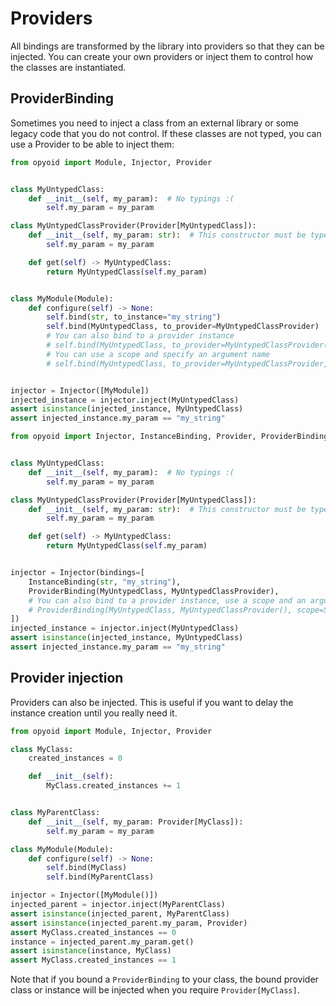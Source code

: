 Providers
=========

All bindings are transformed by the library into providers so that they can be injected.
You can create your own providers or inject them to control how the classes are instantiated.


## ProviderBinding
Sometimes you need to inject a class from an external library or some legacy code that you do not control.
If these classes are not typed, you can use a Provider to be able to inject them:

```python
from opyoid import Module, Injector, Provider


class MyUntypedClass:
    def __init__(self, my_param):  # No typings :(
        self.my_param = my_param

class MyUntypedClassProvider(Provider[MyUntypedClass]):
    def __init__(self, my_param: str):  # This constructor must be typed
        self.my_param = my_param

    def get(self) -> MyUntypedClass:
        return MyUntypedClass(self.my_param)


class MyModule(Module):
    def configure(self) -> None:
        self.bind(str, to_instance="my_string")
        self.bind(MyUntypedClass, to_provider=MyUntypedClassProvider)
        # You can also bind to a provider instance
        # self.bind(MyUntypedClass, to_provider=MyUntypedClassProvider())
        # You can use a scope and specify an argument name
        # self.bind(MyUntypedClass, to_provider=MyUntypedClassProvider, scope=SingletonScope, named="my_name")


injector = Injector([MyModule])
injected_instance = injector.inject(MyUntypedClass)
assert isinstance(injected_instance, MyUntypedClass)
assert injected_instance.my_param == "my_string"
```

```python
from opyoid import Injector, InstanceBinding, Provider, ProviderBinding


class MyUntypedClass:
    def __init__(self, my_param):  # No typings :(
        self.my_param = my_param

class MyUntypedClassProvider(Provider[MyUntypedClass]):
    def __init__(self, my_param: str):  # This constructor must be typed
        self.my_param = my_param

    def get(self) -> MyUntypedClass:
        return MyUntypedClass(self.my_param)


injector = Injector(bindings=[
    InstanceBinding(str, "my_string"),
    ProviderBinding(MyUntypedClass, MyUntypedClassProvider),
    # You can also bind to a provider instance, use a scope and an argument name
    # ProviderBinding(MyUntypedClass, MyUntypedClassProvider(), scope=SingletonScope, named="my_name"),
])
injected_instance = injector.inject(MyUntypedClass)
assert isinstance(injected_instance, MyUntypedClass)
assert injected_instance.my_param == "my_string"
```

## Provider injection

Providers can also be injected. This is useful if you want to delay the instance creation until you really need it.

```python
from opyoid import Module, Injector, Provider

class MyClass:
    created_instances = 0

    def __init__(self):
        MyClass.created_instances += 1


class MyParentClass:
    def __init__(self, my_param: Provider[MyClass]):
        self.my_param = my_param

class MyModule(Module):
    def configure(self) -> None:
        self.bind(MyClass)
        self.bind(MyParentClass)

injector = Injector([MyModule()])
injected_parent = injector.inject(MyParentClass)
assert isinstance(injected_parent, MyParentClass)
assert isinstance(injected_parent.my_param, Provider)
assert MyClass.created_instances == 0
instance = injected_parent.my_param.get()
assert isinstance(instance, MyClass)
assert MyClass.created_instances == 1
```

Note that if you bound a `ProviderBinding` to your class, the bound provider class or instance will be injected when you
require `Provider[MyClass]`.
